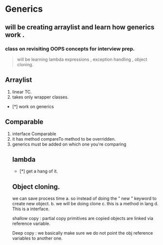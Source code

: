 # Generics

## will be creating arraylist and learn how generics work .

### class on revisiting OOPS concepts for interview prep.

> will be learning lambda expressions , exception handling , object cloning.

## Arraylist

1. linear TC.
2. takes only wrapper classes.

- [*] work on generics

## Comparable

1. interface Comparable<Object>
2. it has method compareTo method to be overridden.
3. generics must be added on which one you're comparing

## lambda

- [*] get a hang of it.

## Object cloning.

we can save process time
a. so instead of doing the " new " keyword to create new object.
b. we will be doing clone
c. this is a method in lang
d. This is a interface.

shallow copy : partial copy
primitives are copied
objects are linked via reference variable.

Deep copy : we basically make sure we do not point the obj reference variables to another one.
